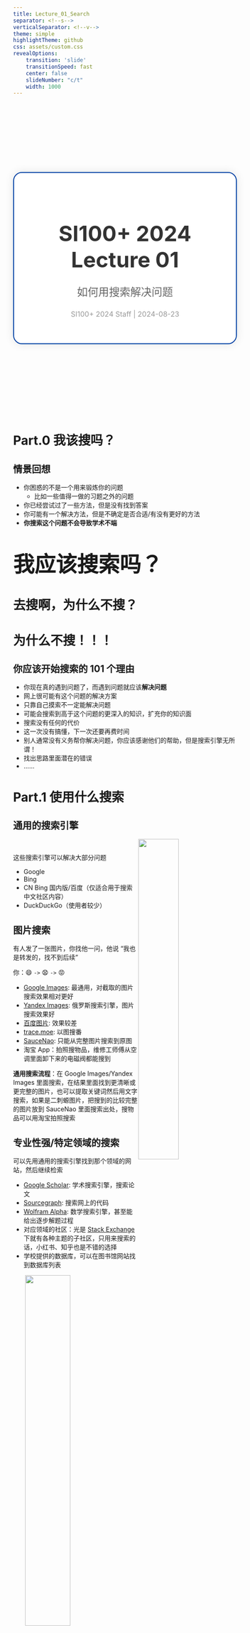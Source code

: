 ```yaml
---
title: Lecture_01_Search
separator: <!--s-->
verticalSeparator: <!--v-->
theme: simple
highlightTheme: github
css: assets/custom.css
revealOptions:
    transition: 'slide'
    transitionSpeed: fast
    center: false
    slideNumber: "c/t"
    width: 1000
---
```


<div style="display: flex; justify-content: center; align-items: center; height: 700px;">
  <div style="text-align: center; padding: 40px; background-color: white; border: 2px solid rgb(0, 63, 163); border-radius: 20px; box-shadow: 0 0 20px rgba(0,0,0,0.1);">
    <h1 style="font-size: 48px; font-weight: bold; margin-bottom: 20px; color: #333;">SI100+ 2024 Lecture 01</h1>
    <p style="font-size: 24px; color: #666;">如何用搜索解决问题</p>
    <p style="font-size: 16px; color: #999; margin-top: 20px;">SI100+ 2024 Staff | 2024-08-23</p>
  </div>
</div>

<!--s-->

<div class="middle center">
  <div style="width: 100%">

  # Part.0 我该搜吗？
  
  </div>
</div>

<!--v-->

## 情景回想

- 你困惑的不是一个用来锻炼你的问题
  - 比如一些值得一做的习题之外的问题
- 你已经尝试过了一些方法，但是没有找到答案
- 你可能有一个解决方法，但是不确定是否合适/有没有更好的方法
- **你搜索这个问题不会导致学术不端**

</br>

<div class="center">

<font size="30">**我应该搜索吗？**</font>

</div>

<!--v-->

<div class="middle center">
  <div style="width: 100%">

  # **去搜啊，为什么不搜？**

  </div>
</div>

<!--v-->

<div class="middle center">
  <div style="width: 100%">

  # **为什么不搜！！！**

  </div>
</div>

<!--v-->

## 你应该开始搜索的 101 个理由

- 你现在真的遇到问题了，而遇到问题就应该**解决问题**
- 网上很可能有这个问题的解决方案
- 只靠自己摸索不一定能解决问题
- 可能会搜索到高于这个问题的更深入的知识，扩充你的知识面
- 搜索没有任何的代价
- 这一次没有搞懂，下一次还要再费时间
- 别人通常没有义务帮你解决问题，你应该感谢他们的帮助，但是搜索引擎无所谓！
- 找出思路里面潜在的错误
- ......

<!--s-->

<div class="middle center">
  <div style="width: 100%">

  # Part.1 使用什么搜索
  
  </div>
</div>

<!--v-->

## 通用的搜索引擎

<div style=" margin-top: 10px; margin-right: 10px;" markdown="1">
<img src="images/recent_searches_2x.png" width="43%" style="float: right;">

<br/>

这些搜索引擎可以解决大部分问题

- Google
- Bing
- CN Bing 国内版/百度（仅适合用于搜索中文社区内容）
- DuckDuckGo（使用者较少）

</div>

<!--v-->

## 图片搜索

有人发了一张图片，你找他一问，他说 “我也是转发的，找不到后续”

你：😄 `->` 😧 `->` 😡

- [Google Images](https://images.google.com/): 最通用，对截取的图片搜索效果相对更好
- [Yandex Images](https://yandex.com/images/): 俄罗斯搜索引擎，图片搜索效果好
- [百度图片](https://image.baidu.com/): 效果较差
- [trace.moe](https://trace.moe/): 以图搜番
- [SauceNao](https://saucenao.com/): 只能从完整图片搜索到原图
- 淘宝 App：拍照搜物品，维修工师傅从空调里面卸下来的电磁阀都能搜到

**通用搜索流程**：在 Google Images/Yandex Images 里面搜索，在结果里面找到更清晰或更完整的图片，也可以提取关键词然后用文字搜索，如果是二刺螈图片，把搜到的比较完整的图片放到 SauceNao 里面搜索出处，搜物品可以用淘宝拍照搜索

<!--v-->

## 专业性强/特定领域的搜索

可以先用通用的搜索引擎找到那个领域的网站，然后继续检索

- [Google Scholar](https://scholar.google.com/): 学术搜索引擎，搜索论文
- [Sourcegraph](https://sourcegraph.com/): 搜索网上的代码
- [Wolfram Alpha](https://www.wolframalpha.com/): 数学搜索引擎，甚至能给出逐步解题过程
- 对应领域的社区：光是 [Stack Exchange](https://stackexchange.com/sites) 下就有各种主题的子社区，只用来搜索的话，小红书、知乎也是不错的选择
- 学校提供的数据库，可以在图书馆网站找到数据库列表


<img src="images/stackexchange.png" width="45%" style="display: block; margin: 0 auto;">

<!--v-->

## 搜索概念/定义

- [Wikipedia](https://www.wikipedia.org/)
  - 不建议使用维基百科自带的搜索功能，直接在 Google 里面加上 Wikipedia 关键词搜索
  - 有些词条没有中文/中文版质量差，推荐看英文版
- [Merriam-Webster](https://www.merriam-webster.com/): 最权威的英语词典之一
- RTFM: *the friendly manual*，有时候直接看官方文档是最好的选择

</br>

<img src="images/tar.png" width="70%" style="display: block; margin: 0 auto;">

<div style="text-align: center;">

有些时候还是坚持 TL; DR 原则更好

</div>

<!--v-->

## 其他

- 对于时效性极强，还没有大范围出现的内容，在社交媒体搜索效果更好
- 搜索某个文件时，可以选择在百度文库搜索，得到结果后复制精确的标题再搜索其他的可以免费下载的网站有没有资源
- 搜索电子书请自行了解如何访问 zlibrary 或者 libgen
- 网站挂了，可以用 whois 查询域名的历史解析记录，可以在 [Wayback Machine](https://archive.org/web/) 上找到历史快照
- [Internet Archive](https://archive.org/): 互联网档案馆，有很多资源
- 使用浏览器脚本，优化搜索体验

<!--s-->

<div class="middle center">
  <div style="width: 100%">

  # Part.2 把什么丢到搜索框里
  
  </div>
</div>

<!--v-->

## 你最开始的搜索导向对吗？

- 明确你的问题到底是什么！[提问的智慧 中文版](https://github.com/ryanhanwu/How-To-Ask-Questions-The-Smart-Way/blob/main/README-zh_CN.md)
- 你可能过分的细化了你的问题
- 对于一个网站，可以去掉其子域名，比如对于 manga.bilibili.com 可以搜索 bilibili.com，看看你想搜的在不在那里
- 对于转载，追溯到原创作者处，他可能有更多关于此内容的文章
- 对于某一作者，搜索他在不同网站的账号

<img src="images/google_meme.png" width="40%" style="display: block; margin: 0 auto;">

<!--v-->

## 关键词

- 一大段描述文字的搜索结果通常不尽人意的
  - 搜索引擎不是有分词功能吗？
  - 长句子分词后也有很多杂音
- 清除冗余
  - “我该怎么用工具 x 做出 y?” `->` “x y”
  - 用空格来分隔关键词，视情况选择具体的还是更抽象的关键词
- 通过搜索结果来调整关键词
  - 搜索结果里面可能不包含一部分关键词 `->` 尝试去掉这些关键词
  - 搜索结果给你新的启发 `->` 尝试加入这些关键词
  - 根据结果不断迭代
    - 内容太老旧 `->` 限制搜索时间/加年份关键词/加软件版本号
    - 名字一样，但是不是你要搜的领域的东西 `->` 加上领域关键词
    - ......

<!--v-->

## 描述目的还是描述方法

当你对如何解决这个问题已经有初步想法的时候，加入你解决方式的关键词，而不是目的的关键词。如：“我想不花钱就能用上 Mathematica” `->` “Mathematica 破解版/激活码/注册机” （支持正版，使用学校购买的授权激活 Mathematica）

但是这种搜索方式不完全正确：

>告诉黑客们你认为问题是怎样造成的并没什么帮助。（如果你的推断如此有效，还用向别人求助吗？），因此要确信你原原本本告诉了他们问题的症状，而不是你的解释和理论；
>
> 让黑客们来推测和诊断。如果你认为陈述自己的猜测很重要，清楚地说明这只是你的猜测，并描述为什么它们不起作用。
>
> —— 提问的智慧

不要总认为“我觉得”就是对的

<!--v-->

## 搜索引擎的高级功能

以 Google 为例，其他搜索引擎使用方式类似

- 强制包含关键词：半角双引号
- 强制排除关键词：减号
- 模糊匹配：星号 如 “Python * tutorial” 可能匹配到 “Python beginner tutorial”，“Python Datascience tutorial”
- 限制搜索网站：site: 如 “site:stackoverflow.com Python”
- 限制搜索文件类型：filetype: 如 “filetype:pdf Python”

<!--s-->

<div class="middle center">
  <div style="width: 100%">

  # Part.3 怎么看搜索结果
  
  </div>
</div>

<!--v-->

## 广告！广告！

- 广告通常在搜索结果的最上面（令人发指）
- 仔细观察，有的广告会**标注“广告”标签**
- 有些东西并没有“官网”，请在搜索之前确认（比如说 C/C++ 并没有官方网站，只有非官方的 cppreference，而且这个网站和配置 C/C++ 环境没有关系）
- 检查广告网页的**域名**
  - `.org`, `.edu`, `.gov` 通常是官方网站
  - 外国软件突然出现了 `.cn` 域名，显然不合理
  - 广告域名和你要找的内容看起来完全无关
- 广告商是中国某不知名公司
- 味道很冲的关键词罗列：一键下载安装,无捆绑软件,安全无毒,绿色免费版
- 类似某某软件园这种的盗版下载站里面可能有资源，但是小心下载到 p2p 下载器
- 不要因为懒得分辨广告而直接点击，这很可能让你打开广告，你的目的是**解决问题！**
- 可以选择使用广告拦截插件

<!--v-->

## 广告！广告！

<img src="images/baidu_ads.png" width="75%" style="display: block; margin: 0 auto;">

<!--v-->

## 排除低质量内容

- CSDN：内容质量参差不齐
- 看起来就像是要卖你东西/卖课的网站
- “经验分享”，点进去有百度网盘链接，里面是够你入门 114514 次的初级资料
- 百度百科的部分低质量页面：一看发现最后更新时间是二十年前
- 营销号：广泛存在于微信公众号、百度百家号等平台
- 机翻搬运：例如腾讯云搬运的 stackoverflow 帖子，看到机翻一定要找原帖

</br>

现在 SEO 的效果逐步减弱，不用百度搜索，低质量内容会少很多

<!--v-->

## 太长了，我不看（TL; DR）

- 可能关键词藏在页面某处，善用 `Ctrl + F` 网页内搜索
- 对于英语内容，可能没法像中文一样一眼扫出关键词，可以用对话大模型总结
- 搜到的东西太“形式化”了，比如 C++ 标准，可以去看看别人的博客
- 内容里面有很多专业术语/看不懂的缩写
- 搜出来结果，让你读一部大部头的书（很可能推荐你去读的人自己都没读完）

</br>

- 该跳过就跳过，把时间花在更有价值的地方
- 你可以问生成式大模型，先打下基础再回看

<!--v-->

## 我没搜到我想要的内容


<div class="middle center">
  <div style="width: 100%; margin-top: -100px;">

  # **首先回看前面的内容**
  
  </div>
</div>

<!--v-->

## 我没搜到我想要的内容

- 没有搜到是很正常的事情
- 问同学/问老师/问社区
- 再次强调：[提问的智慧](https://github.com/ryanhanwu/How-To-Ask-Questions-The-Smart-Way/blob/main/README-zh_CN.md)


<img src="images/questions.png" width="60%" style="display: block; margin: 0 auto;">

<!--s-->

<div class="middle center">
  <div style="width: 100%">

  # Part.4 搜完了干什么
  
  </div>
</div>

<!--v-->

## 不费两遍力气

<div style=" margin-top: 10px; margin-right: 50px;" markdown="1">

<img src="images/trouble_shooting.png" width="35%" style="float: right;">

- Trouble shooting 是一件很费力的事情
- 你还会遇到一样的问题吗？
- 指点别人（费曼学习法）
- 建立你的书签栏
  - 小工具网站
  - 特定方面的百科网站
  - 如果你觉得有意思就一定要收藏，不然再想起来就会后悔
- 网上搜到了文件资源！
  - 按日期与类型分类，仔细整理文件
  - 通过学校云盘保存/分享文件
  - 关键文件保留离线备份
</div>

<!--s-->

<div class="middle center">
  <div style="width: 100%">

  # Part.5 更多？
  
  </div>
</div>

<!--v-->

## AI 降临

**如何询问各类对话大模型**

- 搜索引擎的“关键词”式搜索不一定合适
- 用更加详细的方式描述
- 任何要求都要写清楚
- 有些时候，说“不应该怎样”反而会加强错误

**什么适合问大模型**

- 概览性问题
- 已经有大量数据的问题（防止大模型幻觉胡说八道）

**AI 搜索引擎**

- 我有一个很强的东西，我还有另一个很强的东西🤔
- 没错，已经有人做过了
- 明天会更好？

<!--s-->

<div style="display: flex; justify-content: center; align-items: center; height: 700px;   ">
  <div style="text-align: center; padding: 40px; background-color: white; border-radius: 20px; box-shadow: 0 0 20px rgba(0,0,0,0.1);">
    <div style="display: inline-block; padding: 20px 40px; border-radius: 10 px; margin-bottom: 20px;">
      <h1 style="font-size: 48px; font-weight: bold; margin: 0; color: rgb(16, 33, 89)">Thanks for Listening</h1>
    </div>
    <p style="font-size: 24px; color: #666; margin: 0;">Any questions?</p>
  </div>
</div>
